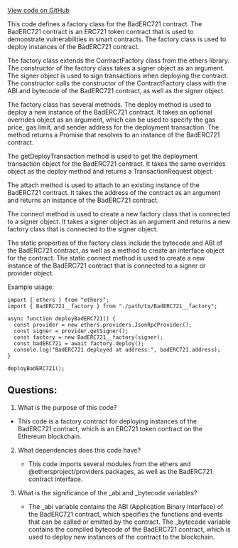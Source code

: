 [View code on GitHub](zoo-labs/zoo/blob/master/contracts/types/factories/BadERC721__factory.ts)

This code defines a factory class for the BadERC721 contract. The BadERC721 contract is an ERC721 token contract that is used to demonstrate vulnerabilities in smart contracts. The factory class is used to deploy instances of the BadERC721 contract.

The factory class extends the ContractFactory class from the ethers library. The constructor of the factory class takes a signer object as an argument. The signer object is used to sign transactions when deploying the contract. The constructor calls the constructor of the ContractFactory class with the ABI and bytecode of the BadERC721 contract, as well as the signer object.

The factory class has several methods. The deploy method is used to deploy a new instance of the BadERC721 contract. It takes an optional overrides object as an argument, which can be used to specify the gas price, gas limit, and sender address for the deployment transaction. The method returns a Promise that resolves to an instance of the BadERC721 contract.

The getDeployTransaction method is used to get the deployment transaction object for the BadERC721 contract. It takes the same overrides object as the deploy method and returns a TransactionRequest object.

The attach method is used to attach to an existing instance of the BadERC721 contract. It takes the address of the contract as an argument and returns an instance of the BadERC721 contract.

The connect method is used to create a new factory class that is connected to a signer object. It takes a signer object as an argument and returns a new factory class that is connected to the signer object.

The static properties of the factory class include the bytecode and ABI of the BadERC721 contract, as well as a method to create an interface object for the contract. The static connect method is used to create a new instance of the BadERC721 contract that is connected to a signer or provider object.

Example usage:

```
import { ethers } from "ethers";
import { BadERC721__factory } from "./path/to/BadERC721__factory";

async function deployBadERC721() {
  const provider = new ethers.providers.JsonRpcProvider();
  const signer = provider.getSigner();
  const factory = new BadERC721__factory(signer);
  const badERC721 = await factory.deploy();
  console.log("BadERC721 deployed at address:", badERC721.address);
}

deployBadERC721();
```
## Questions: 
 1. What is the purpose of this code?
   - This code is a factory contract for deploying instances of the BadERC721 contract, which is an ERC721 token contract on the Ethereum blockchain.

2. What dependencies does this code have?
   - This code imports several modules from the ethers and @ethersproject/providers packages, as well as the BadERC721 contract interface.

3. What is the significance of the _abi and _bytecode variables?
   - The _abi variable contains the ABI (Application Binary Interface) of the BadERC721 contract, which specifies the functions and events that can be called or emitted by the contract. The _bytecode variable contains the compiled bytecode of the BadERC721 contract, which is used to deploy new instances of the contract to the blockchain.
